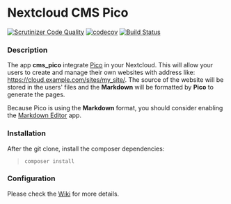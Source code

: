 # Nextcloud CMS Pico

[![Scrutinizer Code Quality](https://scrutinizer-ci.com/g/nextcloud/cms_pico/badges/quality-score.png?b=master)](https://scrutinizer-ci.com/g/nextcloud/cms_pico/?branch=master)
[![codecov](https://codecov.io/gh/nextcloud/cms_pico/branch/master/graph/badge.svg)](https://codecov.io/gh/nextcloud/cms_pico)
[![Build Status](https://drone.nextcloud.com/api/badges/nextcloud/cms_pico/status.svg)](https://drone.nextcloud.com/nextcloud/cms_pico)



### Description

The app **cms_pico** integrate [Pico](http://picocms.org/) in your Nextcloud. This will allow your users to create and manage their own websites with address like: https://cloud.example.com/sites/my_site/. The source of the website will be stored in the users' files and the **Markdown** will be formatted by **Pico** to generate the pages.

Because Pico is using the **Markdown** format, you should consider enabling the [Markdown Editor](https://apps.nextcloud.com/apps/files_markdown) app.


### Installation

After the git clone, install the composer dependencies:
>     composer install


### Configuration

Please check the [Wiki](https://github.com/nextcloud/cms_pico/wiki) for more details.
